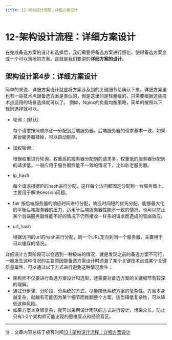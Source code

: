 ```yaml
---
title: 12-架构设计流程：详细方案设计
---
```

# 12-架构设计流程：详细方案设计
在完成备选方案的设计和选择后，我们需要将备选方案进行细化，使得备选方案变成一个可以落地的方案。这就是我们要讲的**详细方案的设计**。
## 架构设计第4步：详细方案设计
简单的来说，详细方案设计就是将方案涉及到的关键细节给确认下来。详细方案里也有一些技术点跟备选方案是类似的，但是这里的是轻量级的，只需要根据这些技术点适用的场景选择就可以了。
例如，Nginx的负载均衡策略，简单的按照以下规则选择就可以。

- 轮询：(默认)

    每个请求按照顺序逐一分配到后端服务器，后端服务器的请求基本一致，如果某台服务器挂掉，可以自动剔除。
- 加权轮询：

    根据权重进行轮询，权重高的服务器分配到的请求多，权重低的服务器分配到的请求低。一般应用于服务器性能不一致的情况下，比如新老服务器。
- ip_hash
    
    每个请求根据IP的hash进行分配，这样每个访问都固定分配到一台服务器上，主要用于解决session问题。
- fair
    按后端服务器的响应时间进行分配，响应时间短的优先分配，能够最大化的平衡后端服务器的压力，适用于后端服务器性能不一致的情况，也可以防止某个后端服务器性能不好的情况下仍然接收一样多的请求而造成的雪崩效应。

- url_hash
    
    根据访问的url的hash进行分配，同一个URL定向到同一个服务器，主要用于可以缓存的情况。


详细设计方案阶段可以会遇到一种极端的情况，就是发现之前的备选方案不可行，一般发生这种情况的主要原因是备选方案设计时遗漏了某个关键技术点或某个关键质量属性。可以通过以下方式进行避免这种情况发生：

- 架构师不仅要进行备选方案设计和选型，还需要对备选方案的关键细节有较深的理解。
- 通过分步骤、分阶段、分系统的方式，尽量降低系统方案的复杂性。方案本身越复杂，就越有可能因为某个细节而推翻整个方案。适当降低复杂性，可以降低这种风险。
- 如果方案本身很复杂，就可以采用设计团队的方式进行设计，博采众长，防止只有1-2个架构师可能出现的思维盲点和经验盲区。

---
注：文章内容总结于极客时间[13 | 架构设计流程：详细方案设计](https://time.geekbang.org/column/article/7885)